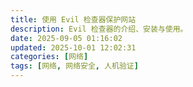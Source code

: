 ```yaml
---
title: 使用 Evil 检查器保护网站
description: Evil 检查器的介绍、安装与使用。
date: 2025-09-05 01:16:02
updated: 2025-10-01 12:02:31
categories: [网络]
tags: [网络, 网络安全, 人机验证]
---
```

